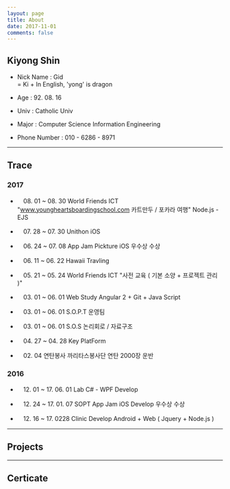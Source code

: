 ```yaml
---
layout: page
title: About 
date: 2017-11-01
comments: false
---
```

    
## Kiyong Shin

* Nick Name : Gid <br> = Ki + In English, 'yong' is dragon

* Age : 92. 08. 16

* Univ : Catholic Univ

* Major : Computer Science Information Engineering 

* Phone Number : 010 - 6286 - 8971


--- 

## Trace

### 2017

* 　08. 01 ~ 08. 30	World Friends ICT 	"www.youngheartsboardingschool.com 카트만두 / 포카라 여행"	Node.js - EJS

* 　07. 28 ~ 07. 30	Unithon	iOS	

* 　06. 24 ~ 07. 08	App Jam	Pickture iOS 우수상 수상	

* 　06. 11 ~ 06. 22	Hawaii	Travling	

* 　05. 21 ~ 05. 24	World Friends ICT 	"사전 교육 ( 기본 소양 + 프로젝트 관리 )"	

* 　03. 01 ~ 06. 01	Web Study	Angular 2 + Git + Java Script	

* 　03. 01 ~ 06. 01	S.O.P.T 운영팀		

* 　03. 01 ~ 06. 01	S.O.S   논리회로 / 자료구조	

* 　04. 27 ~ 04. 28	Key PlatForm

* 　02. 04 연탄봉사 	까리타스봉사단	 연탄 2000장 운반

### 2016

* 　12. 01 ~  17. 06. 01 Lab 	C# - WPF Develop	

* 　12. 24 ~ 17. 01. 07 SOPT App Jam	iOS Develop 우수상 수상	

* 　12. 16 ~ 17. 0228 Clinic Develop Android + Web ( Jquery + Node.js ) 		

---

## Projects



---


## Certicate
